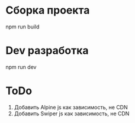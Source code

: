 # Сборка проекта
npm run build

# Dev разработка
npm run dev

# ToDo
1. Добавить Alpine js как зависимость, не CDN
2. Добавить Swiper js как зависимость, не CDN

